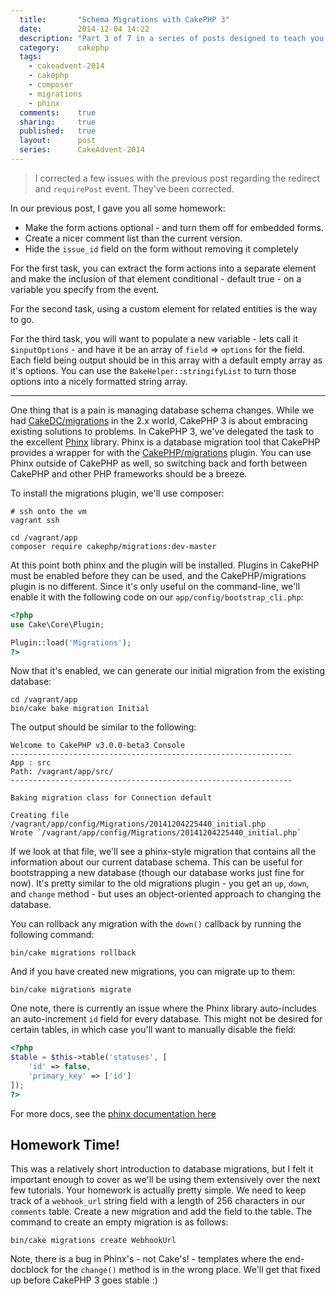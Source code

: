 ```yaml
---
  title:       "Schema Migrations with CakePHP 3"
  date:        2014-12-04 14:22
  description: "Part 3 of 7 in a series of posts designed to teach you how to use CakePHP 3 effectively"
  category:    cakephp
  tags:
    - cakeadvent-2014
    - cakephp
    - composer
    - migrations
    - phinx
  comments:    true
  sharing:     true
  published:   true
  layout:      post
  series:      CakeAdvent-2014
---
```


> I corrected a few issues with the previous post regarding the redirect and `requirePost` event. They've been corrected.

In our previous post, I gave you all some homework:

- Make the form actions optional - and turn them off for embedded forms.
- Create a nicer comment list than the current version.
- Hide the `issue_id` field on the form without removing it completely

For the first task, you can extract the form actions into a separate element and make the inclusion of that element conditional - default true - on a variable you specify from the event.

For the second task, using a custom element for related entities is the way to go.

For the third task, you will want to populate a new variable - lets call it `$inputOptions` - and have it be an array of `field` => `options` for the field. Each field being output should be in this array with a default empty array as it's options. You can use the `BakeHelper::stringifyList` to turn those options into a nicely formatted string array.

---

One thing that is a pain is managing database schema changes. While we had [CakeDC/migrations](https://github.com/cakedc/migrations) in the 2.x world, CakePHP 3 is about embracing existing solutions to problems. In CakePHP 3, we've delegated the task to the excellent [Phinx](https://phinx.org/) library. Phinx is a database migration tool that CakePHP provides a wrapper for with the [CakePHP/migrations](https://github.com/cakephp/migrations) plugin. You can use Phinx outside of CakePHP as well, so switching back and forth between CakePHP and other PHP frameworks should be a breeze.

To install the migrations plugin, we'll use composer:


```shell
# ssh onto the vm
vagrant ssh

cd /vagrant/app
composer require cakephp/migrations:dev-master
```

At this point both phinx and the plugin will be installed. Plugins in CakePHP must be enabled before they can be used, and the CakePHP/migrations plugin is no different. Since it's only useful on the command-line, we'll enable it with the following code on our `app/config/bootstrap_cli.php`:

```php
<?php
use Cake\Core\Plugin;

Plugin::load('Migrations');
?>
```

Now that it's enabled, we can generate our initial migration from the existing database:

```shell
cd /vagrant/app
bin/cake bake migration Initial
```

The output should be similar to the following:

```
Welcome to CakePHP v3.0.0-beta3 Console
---------------------------------------------------------------
App : src
Path: /vagrant/app/src/
---------------------------------------------------------------

Baking migration class for Connection default

Creating file /vagrant/app/config/Migrations/20141204225440_initial.php
Wrote `/vagrant/app/config/Migrations/20141204225440_initial.php`
```

If we look at that file, we'll see a phinx-style migration that contains all the information about our current database schema. This can be useful for bootstrapping a new database (though our database works just fine for now). It's pretty similar to the old migrations plugin - you get an `up`, `down`, and `change` method - but uses an object-oriented approach to changing the database.

You can rollback any migration with the `down()` callback by running the following command:

```shell
bin/cake migrations rollback
```

And if you have created new migrations, you can migrate up to them:

```shell
bin/cake migrations migrate
```

One note, there is currently an issue where the Phinx library auto-includes an auto-increment `id` field for every database. This might not be desired for certain tables, in which case you'll want to manually disable the field:

```php
<?php
$table = $this->table('statuses', [
    'id' => false,
    'primary_key' => ['id']
]);
?>
```

For more docs, see the [phinx documentation here](http://docs.phinx.org/en/latest/migrations.html#creating-a-new-migration)

## Homework Time!

This was a relatively short introduction to database migrations, but I felt it important enough to cover as we'll be using them extensively over the next few tutorials. Your homework is actually pretty simple. We need to keep track of a `webhook_url` string field with a length of 256 characters in our `comments` table. Create a new migration and add the field to the table. The command to create an empty migration is as follows:

```shell
bin/cake migrations create WebhookUrl
```

Note, there is a bug in Phinx's - not Cake's! - templates where the end-docblock for the `change()` method is in the wrong place. We'll get that fixed up before CakePHP 3 goes stable :)
